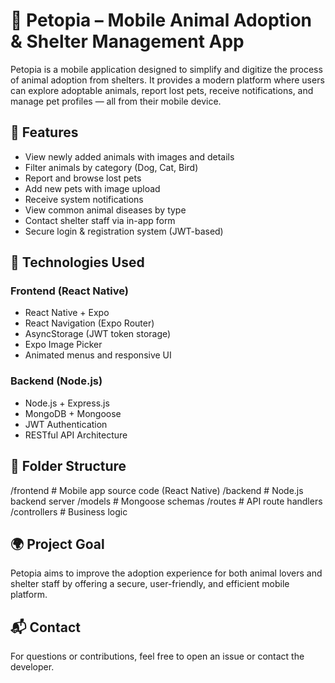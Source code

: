 # 🐾 Petopia – Mobile Animal Adoption & Shelter Management App

Petopia is a mobile application designed to simplify and digitize the process of animal adoption from shelters. It provides a modern platform where users can explore adoptable animals, report lost pets, receive notifications, and manage pet profiles — all from their mobile device.

## 📱 Features

- View newly added animals with images and details
- Filter animals by category (Dog, Cat, Bird)
- Report and browse lost pets
- Add new pets with image upload
- Receive system notifications
- View common animal diseases by type
- Contact shelter staff via in-app form
- Secure login & registration system (JWT-based)

## 🔧 Technologies Used

### Frontend (React Native)
- React Native + Expo
- React Navigation (Expo Router)
- AsyncStorage (JWT token storage)
- Expo Image Picker
- Animated menus and responsive UI

### Backend (Node.js)
- Node.js + Express.js
- MongoDB + Mongoose
- JWT Authentication
- RESTful API Architecture

## 📂 Folder Structure
/frontend # Mobile app source code (React Native)
/backend # Node.js backend server
/models # Mongoose schemas
/routes # API route handlers
/controllers # Business logic


## 🌍 Project Goal
Petopia aims to improve the adoption experience for both animal lovers and shelter staff by offering a secure, user-friendly, and efficient mobile platform.

## 📬 Contact
For questions or contributions, feel free to open an issue or contact the developer.
